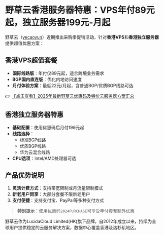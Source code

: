 # 野草云香港服务器特惠：VPS年付89元起，独立服务器199元-月起

野草云（[yecaoyun](https://bit.ly/yecaoyun)）近期推出采购季促销活动，针对**香港VPS**和**香港独立服务器**提供超值优惠方案：

## 香港VPS超值套餐
- **国际线路版**：年付仅89元起，适合跨境业务需求
- **BGP国内直连版**：优化内地访问速度
- **月付体验方案**：最低22元/月起，含普通BGP/优质BGP线路可选

👉 [【点击查看】2025年最新野草云优惠码及特价云服务器方案汇总](https://bit.ly/yecaoyun)

## 香港独立服务器特惠
- **基础配置**：使用优惠码后月付199元起
- **线路选择**：
  - 标准BGP线路
  - 优质BGP线路
  - 华为云混合线路
- **CPU选项**：Intel/AMD处理器可选

## 产品优势说明
1. **灵活计费方式**：支持带宽限制或月流量限制模式
2. **新老用户同享**：大部分套餐不限新老用户
3. **支付便捷**：支持支付宝、PayPal等多种支付方式

> **特别提示**：使用优惠码`2024PURCHASE`可享受年付套餐额外优惠

野草云作为LucidaCloud Limited(HK)旗下品牌，自2012年成立以来，持续为全球用户提供稳定的云服务解决方案，数据中心覆盖香港及洛杉矶地区。